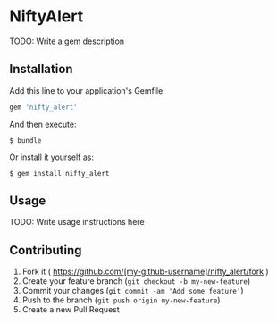 # NiftyAlert

TODO: Write a gem description

## Installation

Add this line to your application's Gemfile:

```ruby
gem 'nifty_alert'
```

And then execute:

    $ bundle

Or install it yourself as:

    $ gem install nifty_alert

## Usage

TODO: Write usage instructions here

## Contributing

1. Fork it ( https://github.com/[my-github-username]/nifty_alert/fork )
2. Create your feature branch (`git checkout -b my-new-feature`)
3. Commit your changes (`git commit -am 'Add some feature'`)
4. Push to the branch (`git push origin my-new-feature`)
5. Create a new Pull Request
